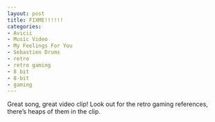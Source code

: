 ```yaml
---
layout: post
title: FIXME!!!!!!
categories:
- Avicii
- Music Video
- My Feelings For You
- Sebastien Drums
- retro
- retro gaming
- 8 bit
- 8-bit
- gaming
---
```


Great song, great video clip! Look out for the retro gaming references,
there&#8217;s heaps of them in the clip.
